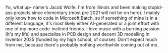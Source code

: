 Yo, what up- name's Jacob Wolfe. I'm from Illinois and been making stupid-ass projects since elementary (most pre 2021 will not be on here).
I mainly only know how to code in Microsoft Batch, so if something of mine is in a different language, it's most likely either AI-generated or a joint effort with one of my more code-inclined friends.
I love music with a burning passion (It's my life) and specialize in PCB design and decent 3D modelling in Inventor 2025 (funded by my high school, of course).
Don't expect much from me, because there's probably nothing worthwhile coming out of me.
